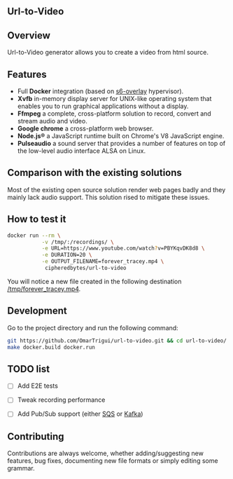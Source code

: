 ## Url-to-Video

## Overview
Url-to-Video generator allows you to create a video from html source. 

## Features

* Full **Docker** integration (based on [s6-overlay](https://github.com/just-containers/s6-overlay) hypervisor).
* **Xvfb** in-memory display server for UNIX-like operating system that enables you to run graphical applications without a display.
* **Ffmpeg** a complete, cross-platform solution to record, convert and stream audio and video.
* **Google chrome** a cross-platform web browser.
* **Node.js®** a JavaScript runtime built on Chrome's V8 JavaScript engine.
* **Pulseaudio** a sound server that provides a number of features on top of the low-level audio interface ALSA on Linux.

## Comparison with the existing solutions
Most of the existing open source solution render web pages badly and they mainly lack audio support. 
This solution rised to mitigate these issues.

## How to test it

```bash
docker run --rm \
           -v /tmp/:/recordings/ \
           -e URL=https://www.youtube.com/watch?v=PBYKqvDK8d8 \
           -e DURATION=20 \
           -e OUTPUT_FILENAME=forever_tracey.mp4 \
            cipheredbytes/url-to-video
```

You will notice a new file created in the following destination [/tmp/forever_tracey.mp4](https://github.com/OmarTrigui/url-to-video/raw/master/samples/forever_tracey.mp4).

## Development

Go to the project directory and run the following command:

```bash
git https://github.com/OmarTrigui/url-to-video.git && cd url-to-video/
make docker.build docker.run
```

## TODO list

- [ ] Add E2E tests
- [ ] Tweak recording performance
- [ ] Add Pub/Sub support (either [SQS](https://aws.amazon.com/sqs/) or [Kafka](https://kafka.apache.org/))


## Contributing
Contributions are always welcome, whether adding/suggesting new features, bug fixes, 
documenting new file formats or simply editing some grammar.
